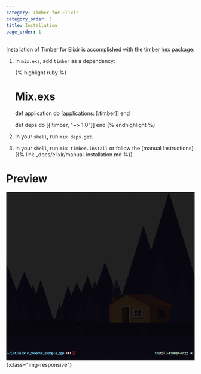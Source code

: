 ```yaml
---
category: Timber for Elixir
category_order: 3
title: Installation
page_order: 1
---
```


Installation of Timber for Elixir is accomplished with the [timber hex package](https://hex.pm/packages/timber):

1. In `mix.exs`, add `timber` as a dependency:

    {% highlight ruby %}
    # Mix.exs

    def application do
      [applications: [:timber]]
    end

    def deps do
      [{:timber, "~> 1.0"}]
    end
    {% endhighlight %}

2. In your `shell`, run `mix deps.get`.

3. In your `shell`, run `mix timber.install` or follow the [manual instructions]({% link _docs/elixir/manual-installation.md %}).


# Preview

![Timber elixir install](/assets/img/docs/timber-elixir-install.gif){:class="img-responsive"}
